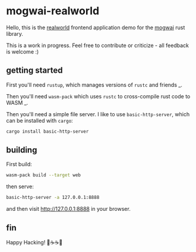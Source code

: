 # mogwai-realworld

Hello, this is the [realworld](https://github.com/gothinkster/realworld) frontend 
application demo for the [mogwai](https://github.com/schell/mogwai) rust library. 

This is a work in progress. Feel free to contribute or criticize - all feedback is 
welcome :)

## getting started 
First you'll need `rustup`, which manages versions of `rustc` and friends _. 

Then you'll need `wasm-pack` which uses `rustc` to cross-compile rust code to WASM _.

Then you'll need a simple file server. I like to use `basic-http-server`, which can 
be installed with `cargo`:
```bash
cargo install basic-http-server
```

## building 
First build:

```bash
wasm-pack build --target web
```

then serve:

```bash
basic-http-server -a 127.0.0.1:8888
```

and then visit http://127.0.0.1:8888 in your browser. 

## fin 

Happy Hacking! 🚧☕☕🚧
